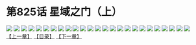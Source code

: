 # 第825话 星域之门（上）
![](https://mhpic.xiaomingtaiji.net/comic/D/斗破苍穹/第825话F1_262522/1.jpg-zymk.middle.webp)
![](https://mhpic.xiaomingtaiji.net/comic/D/斗破苍穹/第825话F1_262522/2.jpg-zymk.middle.webp)
![](https://mhpic.xiaomingtaiji.net/comic/D/斗破苍穹/第825话F1_262522/3.jpg-zymk.middle.webp)
![](https://mhpic.xiaomingtaiji.net/comic/D/斗破苍穹/第825话F1_262522/4.jpg-zymk.middle.webp)
![](https://mhpic.xiaomingtaiji.net/comic/D/斗破苍穹/第825话F1_262522/5.jpg-zymk.middle.webp)
![](https://mhpic.xiaomingtaiji.net/comic/D/斗破苍穹/第825话F1_262522/6.jpg-zymk.middle.webp)
![](https://mhpic.xiaomingtaiji.net/comic/D/斗破苍穹/第825话F1_262522/7.jpg-zymk.middle.webp)
![](https://mhpic.xiaomingtaiji.net/comic/D/斗破苍穹/第825话F1_262522/8.jpg-zymk.middle.webp)
![](https://mhpic.xiaomingtaiji.net/comic/D/斗破苍穹/第825话F1_262522/9.jpg-zymk.middle.webp)
![](https://mhpic.xiaomingtaiji.net/comic/D/斗破苍穹/第825话F1_262522/10.jpg-zymk.middle.webp)
![](https://mhpic.xiaomingtaiji.net/comic/D/斗破苍穹/第825话F1_262522/11.jpg-zymk.middle.webp)
![](https://mhpic.xiaomingtaiji.net/comic/D/斗破苍穹/第825话F1_262522/12.jpg-zymk.middle.webp)
![](https://mhpic.xiaomingtaiji.net/comic/D/斗破苍穹/第825话F1_262522/13.jpg-zymk.middle.webp)
![](https://mhpic.xiaomingtaiji.net/comic/D/斗破苍穹/第825话F1_262522/14.jpg-zymk.middle.webp)
![](https://mhpic.xiaomingtaiji.net/comic/D/斗破苍穹/第825话F1_262522/15.jpg-zymk.middle.webp)
![](https://mhpic.xiaomingtaiji.net/comic/D/斗破苍穹/第825话F1_262522/16.jpg-zymk.middle.webp)
![](https://mhpic.xiaomingtaiji.net/comic/D/斗破苍穹/第825话F1_262522/17.jpg-zymk.middle.webp)
![](https://mhpic.xiaomingtaiji.net/comic/D/斗破苍穹/第825话F1_262522/18.jpg-zymk.middle.webp)
![](https://mhpic.xiaomingtaiji.net/comic/D/斗破苍穹/第825话F1_262522/19.jpg-zymk.middle.webp)
![](https://mhpic.xiaomingtaiji.net/comic/D/斗破苍穹/第825话F1_262522/20.jpg-zymk.middle.webp)
![](https://mhpic.xiaomingtaiji.net/comic/D/斗破苍穹/第825话F1_262522/21.jpg-zymk.middle.webp)
![](https://mhpic.xiaomingtaiji.net/comic/D/斗破苍穹/第825话F1_262522/22.jpg-zymk.middle.webp)
![](https://mhpic.xiaomingtaiji.net/comic/D/斗破苍穹/第825话F1_262522/23.jpg-zymk.middle.webp)
![](https://mhpic.xiaomingtaiji.net/comic/D/斗破苍穹/第825话F1_262522/24.jpg-zymk.middle.webp)
![](https://mhpic.xiaomingtaiji.net/comic/D/斗破苍穹/第825话F1_262522/25.jpg-zymk.middle.webp)
[【上一章】](./828.md)
[【目录】](./READMD.md)
[【下一章】](./830.md)
